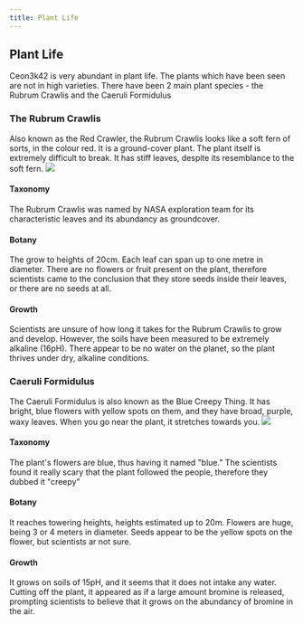 ```yaml
---
title: Plant Life
---
```


## Plant Life
Ceon3k42 is very abundant in plant life. The plants which have been seen are not in high varieties. There have been 2 main plant species - the Rubrum Crawlis and the Caeruli Formidulus

### The Rubrum Crawlis
Also known as the Red Crawler, the Rubrum Crawlis looks like a soft fern of sorts, in the colour red. It is a ground-cover plant. The plant itself is extremely difficult to break. It has stiff leaves, despite its resemblance to the soft fern. <img src="https://ceon3k42.github.io/assets/red-plant.png" class="index">

#### Taxonomy
The Rubrum Crawlis was named by NASA exploration team for its characteristic leaves and its abundancy as groundcover.

#### Botany
The grow to heights of 20cm. Each leaf can span up to one metre in diameter. There are no flowers or fruit present on the plant, therefore scientists came to the conclusion that they store seeds inside their leaves, or there are no seeds at all.

#### Growth
Scientists are unsure of how long it takes for the Rubrum Crawlis to grow and develop. However, the soils have been measured to be extremely alkaline (16pH). There appear to be no water on the planet, so the plant thrives under dry, alkaline conditions. 

### Caeruli Formidulus

The Caeruli Formidulus is also known as the Blue Creepy Thing. It has bright, blue flowers with yellow spots on them, and they have broad, purple, waxy leaves. When you go near the plant, it stretches towards you. <img src="https://ceon3k42.github.io/assets/blue-plant.png" class="index">

#### Taxonomy
The plant's flowers are blue, thus having it named "blue." The scientists found it really scary that the plant followed the people, therefore they dubbed it "creepy"

#### Botany
It reaches towering heights, heights estimated up to 20m. Flowers are huge, being 3 or 4 meters in diameter. Seeds appear to be the yellow spots on the flower, but scientists ar not sure.

#### Growth
It grows on soils of 15pH, and it seems that it does not intake any water. Cutting off the plant, it appeared as if a large amount bromine is released, prompting scientists to believe that it grows on the abundancy of bromine in the air.